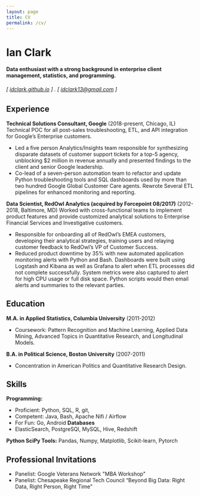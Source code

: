 ```yaml
---
layout: page
title: CV
permalink: /cv/
---
```

Ian Clark
======

#### Data enthusiast with a strong background in enterprise client management, statistics, and programming.
###### [ [idclark.github.io](http://idclark.github.io) ] . [ idclark13@gmail.com ] 


Experience
---------
**Technical Solutions Consultant, Google** (2018-present, Chicago, IL)
Technical POC for all post-sales troubleshooting, ETL, and API integration for Google’s Enterprise customers.

- Led a five person Analytics/Insights team responsible for synthesizing disparate datasets of customer support tickets for a top-5 agency, unblocking $2 million in revenue annually and presented findings to the client and senior Google leadership.
- Co-lead of a seven-person automation team to refactor and update Python troubleshooting tools and SQL dashboards used by more than two hundred Google Global Customer Care agents. Rewrote Several ETL pipelines for enhanced monitoring and reporting.

**Data Scientist, RedOwl Analytics (acquired by Forcepoint 08/2017)** (2012-2018, Baltimore, MD)
Worked with cross-functional teams to implement product features and provide customized analytical solutions to Enterprise Financial Services and Investigative customers.

- Responsible for onboarding all of RedOwl’s EMEA customers, developing their analytical strategies, training users and relaying customer feedback to RedOwl’s VP of Customer Success.
- Reduced product downtime by 35% with new automated application monitoring alerts with Python and Bash. Dashboards were built using Logstash and Kibana as well as Grafana to alert when ETL processes did not complete successfully. System metrics were also captured to alert for high CPU usage or full disk space. Python scripts would then email alerts and summaries to the relevant parties.

Education
---------
**M.A. in Applied Statistics, Columbia University** (2011-2012)

- Coursework: Pattern Recognition and Machine Learning, Applied Data Mining, Advanced Topics in Quantitative Research, and Longitudinal Models. 

**B.A. in Political Science, Boston University** (2007-2011)

- Concentration in American Politics and Quantitative Research Design.


Skills
------
**Programming:** 
- Proficient: Python, SQL, R, git, 
- Competent: Java, Bash, Apache Nifi / Airflow
- For Fun: Go, Android
**Databases**
- ElasticSearch, PostgreSQl, MySQL, Hive, Redshift

**Python SciPy Tools:** Pandas, Numpy, Matplotlib, Scikit-learn, Pytorch

Professional Invitations 
------------------------
- Panelist: Google Veterans Network "MBA Workshop"
- Panelist: Chesapeake Regional Tech Council “Beyond Big Data: Right Data, Right Person, Right Time”
